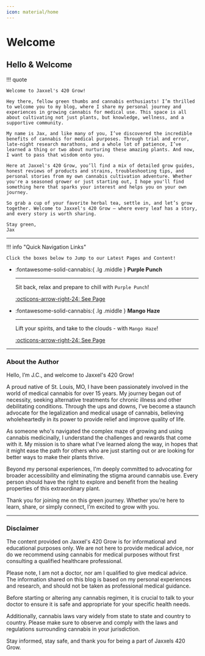 ```yaml
---
icon: material/home
---
```


# Welcome

## **Hello & Welcome**

!!! quote

    Welcome to Jaxxel's 420 Grow!

    Hey there, fellow green thumbs and cannabis enthusiasts! I’m thrilled to welcome you to my blog, where I share my personal journey and experiences in growing cannabis for medical use. This space is all about cultivating not just plants, but knowledge, wellness, and a supportive community.

    My name is Jax, and like many of you, I’ve discovered the incredible benefits of cannabis for medical purposes. Through trial and error, late-night research marathons, and a whole lot of patience, I’ve learned a thing or two about nurturing these amazing plants. And now, I want to pass that wisdom onto you.

    Here at Jaxxel's 420 Grow, you’ll find a mix of detailed grow guides, honest reviews of products and strains, troubleshooting tips, and personal stories from my own cannabis cultivation adventure. Whether you're a seasoned grower or just starting out, I hope you'll find something here that sparks your interest and helps you on your own journey.

    So grab a cup of your favorite herbal tea, settle in, and let’s grow together. Welcome to Jaxxel's 420 Grow – where every leaf has a story, and every story is worth sharing.

    Stay green,
    Jax

---

!!! info "Quick Navigation Links"

    Click the boxes below to Jump to our Latest Pages and Content!

<div class="grid cards" markdown>

-   :fontawesome-solid-cannabis:{ .lg .middle } __Purple Punch__

    ---

    Sit back, relax and prepare to chill with `Purple Punch`!

    [:octicons-arrow-right-24: See Page](strains/Purple-Punch.md)

-   :fontawesome-solid-cannabis:{ .lg .middle } __Mango Haze__

    ---

    Lift your spirits, and take to the clouds - with `Mango Haze`!

    [:octicons-arrow-right-24: See Page](strains/Mango-Haze.md)

</div>

---

### About the Author

Hello, I’m J.C., and welcome to Jaxxel's 420 Grow!

A proud native of St. Louis, MO, I have been passionately involved in the world of medical cannabis for over 15 years. My journey began out of necessity, seeking alternative treatments for chronic illness and other debilitating conditions. Through the ups and downs, I’ve become a staunch advocate for the legalization and medical usage of cannabis, believing wholeheartedly in its power to provide relief and improve quality of life.

As someone who's navigated the complex maze of growing and using cannabis medicinally, I understand the challenges and rewards that come with it. My mission is to share what I’ve learned along the way, in hopes that it might ease the path for others who are just starting out or are looking for better ways to make their plants thrive.

Beyond my personal experiences, I'm deeply committed to advocating for broader accessibility and eliminating the stigma around cannabis use. Every person should have the right to explore and benefit from the healing properties of this extraordinary plant.

Thank you for joining me on this green journey. Whether you’re here to learn, share, or simply connect, I’m excited to grow with you.

---

### Disclaimer

The content provided on Jaxxel's 420 Grow is for informational and educational purposes only. We are not here to provide medical advice, nor do we recommend using cannabis for medical purposes without first consulting a qualified healthcare professional. 

Please note, I am not a doctor, nor am I qualified to give medical advice. The information shared on this blog is based on my personal experiences and research, and should not be taken as professional medical guidance.

Before starting or altering any cannabis regimen, it is crucial to talk to your doctor to ensure it is safe and appropriate for your specific health needs. 

Additionally, cannabis laws vary widely from state to state and country to country. Please make sure to observe and comply with the laws and regulations surrounding cannabis in your jurisdiction.

Stay informed, stay safe, and thank you for being a part of Jaxxels 420 Grow.